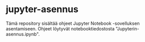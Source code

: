 # jupyter-asennus
Tämä repository sisältää ohjeet Jupyter Notebook -sovelluksen asentamiseen. Ohjeet löytyvät notebooktiedostosta "Jupyterin-asennus.ipynb".

